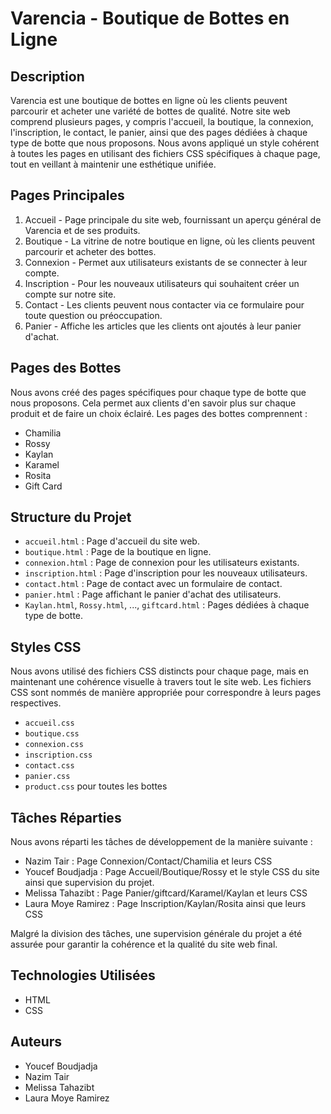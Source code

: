 # Varencia - Boutique de Bottes en Ligne

## Description
Varencia est une boutique de bottes en ligne où les clients peuvent parcourir et acheter une variété de bottes de qualité. Notre site web comprend plusieurs pages, y compris l'accueil, la boutique, la connexion, l'inscription, le contact, le panier, ainsi que des pages dédiées à chaque type de botte que nous proposons. Nous avons appliqué un style cohérent à toutes les pages en utilisant des fichiers CSS spécifiques à chaque page, tout en veillant à maintenir une esthétique unifiée.

## Pages Principales
1. Accueil - Page principale du site web, fournissant un aperçu général de Varencia et de ses produits.
2. Boutique - La vitrine de notre boutique en ligne, où les clients peuvent parcourir et acheter des bottes.
3. Connexion - Permet aux utilisateurs existants de se connecter à leur compte.
4. Inscription - Pour les nouveaux utilisateurs qui souhaitent créer un compte sur notre site.
5. Contact - Les clients peuvent nous contacter via ce formulaire pour toute question ou préoccupation.
6. Panier - Affiche les articles que les clients ont ajoutés à leur panier d'achat.

## Pages des Bottes
Nous avons créé des pages spécifiques pour chaque type de botte que nous proposons. Cela permet aux clients d'en savoir plus sur chaque produit et de faire un choix éclairé. Les pages des bottes comprennent :
- Chamilia
- Rossy
- Kaylan
- Karamel
- Rosita
- Gift Card

## Structure du Projet
- `accueil.html` : Page d'accueil du site web.
- `boutique.html` : Page de la boutique en ligne.
- `connexion.html` : Page de connexion pour les utilisateurs existants.
- `inscription.html` : Page d'inscription pour les nouveaux utilisateurs.
- `contact.html` : Page de contact avec un formulaire de contact.
- `panier.html` : Page affichant le panier d'achat des utilisateurs.
- `Kaylan.html`, `Rossy.html`, ..., `giftcard.html` : Pages dédiées à chaque type de botte.

## Styles CSS
Nous avons utilisé des fichiers CSS distincts pour chaque page, mais en maintenant une cohérence visuelle à travers tout le site web. Les fichiers CSS sont nommés de manière appropriée pour correspondre à leurs pages respectives.

- `accueil.css`
- `boutique.css`
- `connexion.css`
- `inscription.css`
- `contact.css`
- `panier.css`
- `product.css` pour toutes les bottes

## Tâches Réparties
Nous avons réparti les tâches de développement de la manière suivante :
- Nazim Tair : Page Connexion/Contact/Chamilia et leurs CSS
- Youcef Boudjadja : Page Accueil/Boutique/Rossy et le style CSS du site ainsi que supervision du projet.
- Melissa Tahazibt : Page Panier/giftcard/Karamel/Kaylan et leurs CSS
- Laura Moye Ramirez : Page Inscription/Kaylan/Rosita ainsi que leurs CSS

Malgré la division des tâches, une supervision générale du projet a été assurée pour garantir la cohérence et la qualité du site web final.


## Technologies Utilisées
- HTML
- CSS

## Auteurs
- Youcef Boudjadja
- Nazim Tair
- Melissa Tahazibt
- Laura Moye Ramirez

